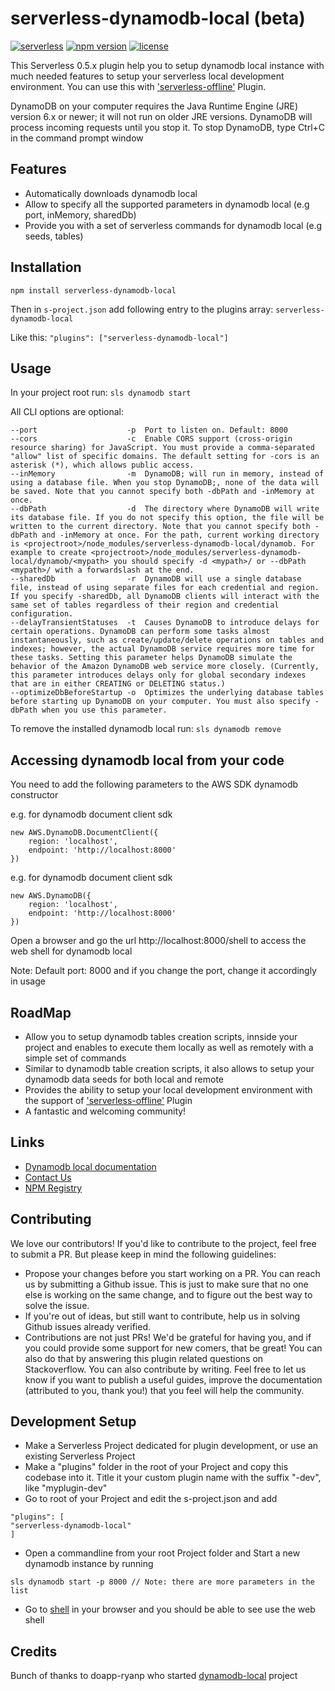 serverless-dynamodb-local (beta)
=================================
[![serverless](http://public.serverless.com/badges/v3.svg)](http://www.serverless.com)
[![npm version](https://badge.fury.io/js/serverless-dynamodb-local.svg)](https://badge.fury.io/js/serverless-dynamodb-local)
[![license](https://img.shields.io/npm/l/serverless-dynamodb-local.svg)](https://www.npmjs.com/package/serverless-dynamodb-local)

This Serverless 0.5.x plugin help you to setup dynamodb local instance with much needed features to setup your serverless local development environment.
You can use this with ['serverless-offline'](https://github.com/dherault/serverless-offline) Plugin.

DynamoDB on your computer requires the Java Runtime Engine (JRE) version 6.x or newer; it will not run on older JRE versions. DynamoDB will process incoming requests until you stop it. To stop DynamoDB, type Ctrl+C in the command prompt window

## Features

* Automatically downloads dynamodb local
* Allow to specify all the supported parameters in dynamodb local (e.g port, inMemory, sharedDb)
* Provide you with a set of serverless commands for dynamodb local (e.g seeds, tables)

## Installation

`npm install serverless-dynamodb-local`

Then in `s-project.json` add following entry to the plugins array: `serverless-dynamodb-local`

Like this: `"plugins": ["serverless-dynamodb-local"]`

## Usage

In your project root run:
`sls dynamodb start`

All CLI options are optional:

```
--port                    -p  Port to listen on. Default: 8000
--cors                    -c  Enable CORS support (cross-origin resource sharing) for JavaScript. You must provide a comma-separated "allow" list of specific domains. The default setting for -cors is an asterisk (*), which allows public access.
--inMemory                -m  DynamoDB; will run in memory, instead of using a database file. When you stop DynamoDB;, none of the data will be saved. Note that you cannot specify both -dbPath and -inMemory at once.
--dbPath                  -d  The directory where DynamoDB will write its database file. If you do not specify this option, the file will be written to the current directory. Note that you cannot specify both -dbPath and -inMemory at once. For the path, current working directory is <projectroot>/node_modules/serverless-dynamodb-local/dynamob. For example to create <projectroot>/node_modules/serverless-dynamodb-local/dynamob/<mypath> you should specify -d <mypath>/ or --dbPath <mypath>/ with a forwardslash at the end.
--sharedDb                -r  DynamoDB will use a single database file, instead of using separate files for each credential and region. If you specify -sharedDb, all DynamoDB clients will interact with the same set of tables regardless of their region and credential configuration.
--delayTransientStatuses  -t  Causes DynamoDB to introduce delays for certain operations. DynamoDB can perform some tasks almost instantaneously, such as create/update/delete operations on tables and indexes; however, the actual DynamoDB service requires more time for these tasks. Setting this parameter helps DynamoDB simulate the behavior of the Amazon DynamoDB web service more closely. (Currently, this parameter introduces delays only for global secondary indexes that are in either CREATING or DELETING status.)
--optimizeDbBeforeStartup -o  Optimizes the underlying database tables before starting up DynamoDB on your computer. You must also specify -dbPath when you use this parameter.
```

To remove the installed dynamodb local run:
`sls dynamodb remove`

## Accessing dynamodb local from your code

You need to add the following parameters to the AWS SDK dynamodb constructor

e.g. for dynamodb document client sdk
```
new AWS.DynamoDB.DocumentClient({
    region: 'localhost',
    endpoint: 'http://localhost:8000'
})
```
e.g. for dynamodb document client sdk
```
new AWS.DynamoDB({
    region: 'localhost',
    endpoint: 'http://localhost:8000'
})

```
Open a browser and go the url http://localhost:8000/shell to access the web shell for dynamodb local

Note: Default port: 8000 and if you change the port, change it accordingly in usage

## RoadMap

* Allow you to setup dynamodb tables creation scripts, innside your project and enables to execute them locally as well as remotely with a simple set of commands
* Similar to dynamodb table creation scripts, it also allows to setup your dynamodb data seeds for both local and remote
* Provides the ability to setup your local development environment with the support of ['serverless-offline'](https://github.com/dherault/serverless-offline) Plugin
* A fantastic and welcoming community!

## Links

* [Dynamodb local documentation](http://docs.aws.amazon.com/amazondynamodb/latest/developerguide/DynamoDBLocal.html)
* [Contact Us](mailto:ashanf@99x.lk)
* [NPM Registry](https://www.npmjs.com/package/serverless-dynamodb-local)

## Contributing

We love our contributors! If you'd like to contribute to the project, feel free to submit a PR. But please keep in mind the following guidelines:

* Propose your changes before you start working on a PR. You can reach us by submitting a Github issue. This is just to make sure that no one else is working on the same change, and to figure out the best way to solve the issue.
* If you're out of ideas, but still want to contribute, help us in solving Github issues already verified.
* Contributions are not just PRs! We'd be grateful for having you, and if you could provide some support for new comers, that be great! You can also do that by answering this plugin related questions on Stackoverflow.
You can also contribute by writing. Feel free to let us know if you want to publish a useful guides, improve the documentation (attributed to you, thank you!) that you feel will help the community.

## Development Setup

* Make a Serverless Project dedicated for plugin development, or use an existing Serverless Project
* Make a "plugins" folder in the root of your Project and copy this codebase into it. Title it your custom plugin name with the suffix "-dev", like "myplugin-dev"
* Go to root of your Project and edit the s-project.json and add
```
"plugins": [
"serverless-dynamodb-local"
]
```
* Open a commandline from your root Project folder and Start a new dynamodb instance by running 
```
sls dynamodb start -p 8000 // Note: there are more parameters in the list
```
* Go to [shell](http://localhost:8000/shell) in your browser and you should be able to see use the web shell

## Credits

Bunch of thanks to doapp-ryanp who started [dynamodb-local](https://github.com/doapp-ryanp/dynamodb-local) project